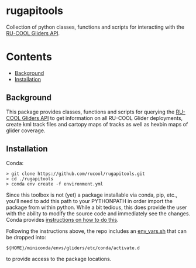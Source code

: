 # rugapitools
Collection of python classes, functions and scripts for interacting with the 
[RU-COOL Gliders API](https://marine.rutgers.edu/cool/data/gliders/api/).

# Contents

- [Background](#background)
- [Installation](#installation)

## Background

This package provides classes, functions and scripts for querying the [RU-COOL Gliders API](https://marine.rutgers.edu/cool/data/gliders/api/)
to get information on all RU-COOL Glider deployments, create kml track files and cartopy maps of tracks as well as hexbin maps of glider
coverage.

## Installation
Conda:

    > git clone https://github.com/rucool/rugapitools.git
    > cd ./rugapitools
    > conda env create -f environment.yml

Since this toolbox is not (yet) a package installable via conda, pip, etc., you'll need to add this path to your 
PYTHONPATH in order import the package from within python.  While a bit tedious, this does provide the user with the 
ability to modify the source code and immediately see the changes. Conda provides 
[instructions on how to do this](https://docs.conda.io/projects/conda/en/latest/user-guide/tasks/manage-environments.html#saving-environment-variables).

Following the instructions above, the repo includes an [env_vars.sh](https://github.com/rucool/rugapitools/blob/main/env_vars.sh)
that can be dropped into:

    ${HOME}/miniconda/envs/gliders/etc/conda/activate.d

to provide access to the package locations.
